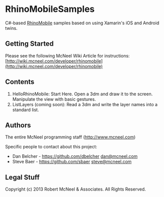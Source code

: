 RhinoMobileSamples
=========================
C#-based [RhinoMobile](http://github.com/mcneel/RhinoMobile) samples based on using Xamarin's iOS and Android twins.

Getting Started
--------------------
Please see the following McNeel Wiki Article for instructions:
[http://wiki.mcneel.com/developer/rhinomobile](http://wiki.mcneel.com/developer/rhinomobile)

Contents
--------------------

1. HelloRhinoMobile: Start Here.  Open a 3dm and draw it to the screen.  Manipulate the view with basic gestures.
2. ListLayers (coming soon): Read a 3dm and write the layer names into a standard list.

Authors
-------
The entire McNeel programming staff (http://www.mcneel.com)

Specific people to contact about this project:

* Dan Belcher - https://github.com/dbelcher dan@mcneel.com
* Steve Baer - https://github.com/sbaer steve@mcneel.com

Legal Stuff
-----------
Copyright (c) 2013 Robert McNeel & Associates. All Rights Reserved.